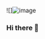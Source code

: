 ![]![image](https://user-images.githubusercontent.com/99674858/154787924-a8a4f073-12b5-4059-b911-e810d7b1feed.png)


### Hi there 👋

<!--
**Ferlyn7/Ferlyn7** is a ✨ _special_ ✨ repository because its `README.md` (this file) appears on your GitHub profile.

Here are some ideas to get you started:

- 🔭 I’m currently working on ...
- 🌱 I’m currently learning ...
- 👯 I’m looking to collaborate on ...
- 🤔 I’m looking for help with ...
- 💬 Ask me about ...
- 📫 How to reach me: ...
- 😄 Pronouns: ...
- ⚡ Fun fact: ...
-->
